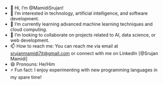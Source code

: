 - 👋 Hi, I’m @MamidiSrujan!
- 👀 I’m interested in technology, artificial intelligence, and software development.
- 🌱 I’m currently learning advanced machine learning techniques and cloud computing.
- 💞️ I’m looking to collaborate on projects related to AI, data science, or web development.
- 📫 How to reach me: You can reach me via email at srujanmamidi7it@gmail.com or connect with me on LinkedIn [@Srujan Mamidi]
- 😄 Pronouns: He/Him
- ⚡ Fun fact: I enjoy experimenting with new programming languages in my spare time!

<!---
MamidiSrujan/MamidiSrujan is a ✨ special ✨ repository because its `README.md` (this file) appears on your GitHub profile.
You can click the Preview link to take a look at your changes.
--->
